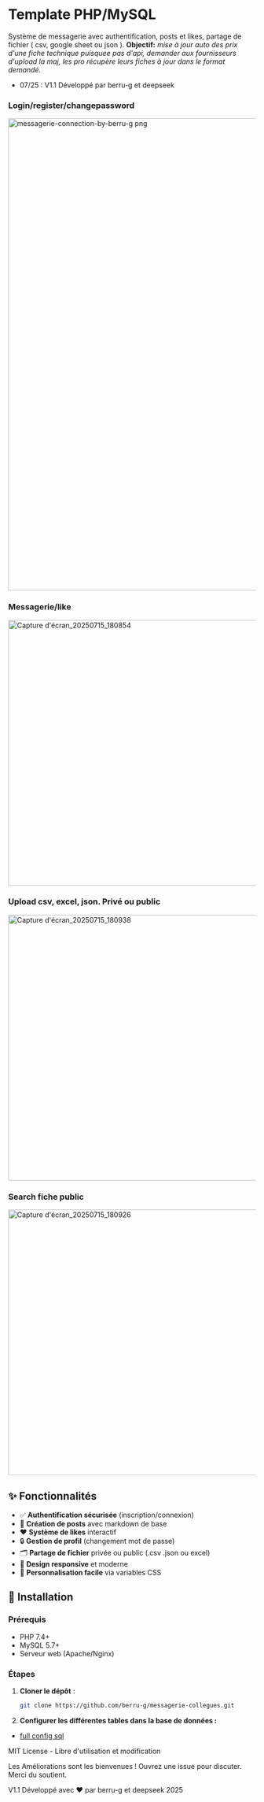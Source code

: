 # Template PHP/MySQL 
Système de messagerie avec authentification, posts et likes, partage de fichier ( csv, google sheet ou json ). 
**Objectif:** *mise à jour auto des prix d'une fiche technique puisquee pas d'api, demander aux fournisseurs d'upload la maj, les pro récupère leurs fiches à jour dans le format demandé.*
 - 07/25 : V1.1 Développé par berru-g et deepseek

### Login/register/changepassword

<img width="960" alt="messagerie-connection-by-berru-g png" src="https://github.com/user-attachments/assets/e61b9d22-b33c-44c7-9200-f75e66b2526f" />


### Messagerie/like

<img width="960" height="540" alt="Capture d'écran_20250715_180854" src="https://github.com/user-attachments/assets/57142340-fb61-4880-8695-c1e56baeebe7" />


### Upload csv, excel, json. Privé ou public

<img width="960" height="540" alt="Capture d'écran_20250715_180938" src="https://github.com/user-attachments/assets/97777cad-461d-403c-bb61-b4a9555d2eb2" />


### Search fiche public

<img width="960" height="540" alt="Capture d'écran_20250715_180926" src="https://github.com/user-attachments/assets/7dadb4b2-b14f-4de3-83e6-1e5adcdcdbd5" />


## ✨ Fonctionnalités

- ✅ **Authentification sécurisée** (inscription/connexion)
- 📝 **Création de posts** avec markdown de base
- ❤️ **Système de likes** interactif
- 🔒 **Gestion de profil** (changement mot de passe)
- 🗂️ **Partage de fichier** privée ou public (.csv .json ou excel)
- 📱 **Design responsive** et moderne
- 🎨 **Personnalisation facile** via variables CSS

## 🚀 Installation

### Prérequis
- PHP 7.4+
- MySQL 5.7+
- Serveur web (Apache/Nginx)

### Étapes
1. **Cloner le dépôt** :
   ```bash
   git clone https://github.com/berru-g/messagerie-collegues.git

2. **Configurer les différentes tables dans la base de données :**
 - [full config sql](https://github.com/berru-g/projet-messagerie/blob/main/includes/config.sql)




MIT License - Libre d'utilisation et modification

Les Améliorations sont les bienvenues ! Ouvrez une issue pour discuter. Merci du soutient. 

V1.1 Développé avec ❤️ par berru-g et deepseek 2025
